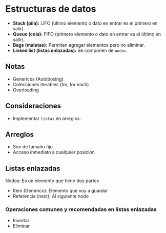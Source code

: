 # Estructuras de datos

- **Stack (pila):** LIFO (último elemento o dato en entrar es el primero en salir).
- **Queue (cola):** FIFO (primero elemento o dato en entrar es el último en salir).
- **Bags (maletas):** Permiten agregar elementos pero no eliminar.
- **Linked list (listas enlazadas):** Se componen de `nodos`.

## Notas

- Genericos (Autoboxing)
- Colecciones iterables (for, for each)
- Overloading

## Consideraciones

- Implementar `listas` en arreglos.

## Arreglos

- Son de tamaño fijo
- Acceso inmediato a cualquier posición

## Listas enlazadas

Nodos: Es un elemento que tiene dos partes

- Item (Generico): Elemento que voy a guardar
- Referencia (next): Al siguiente nodo

### Operaciones comunes y recomendadas en listas enlazadas

- Insertar
- Eliminar
